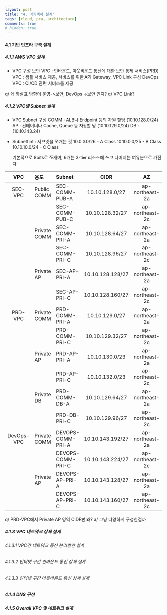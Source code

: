```yaml
---
layout: post
title: "4. 아키텍처 설계"
tags: [cloud, pca, architecture]
comments: true
# hidden: true
---
```


#### 4.1 기반 인프라 구축 설계
##### 4.1.1 AWS VPC 설계
* VPC 구성
보안 VPC : 인바운드, 아웃바운드 통신에 대한 보안 통제
서비스(PRD) VPC : 샘플 서비스 제공, 서비스를 위한 API Gateway, VPC Link 구성
DevOps VPC : CI/CD 관련 서비스를 제공

q/ 왜 화살표 방향이 운영->보안, DevOps ->보안 인지?
q/ VPC Link?

##### 4.1.2 VPC별 Subnet 설계
* VPC Subnet 구성
COMM : ALB나 Endpoint 등의 자원 할당 (10.10.128.0/24)
AP : 컨테이너나 Cache, Queue 등 자원할 당 (10.10.129.0/24)
DB : (10.10.143.24)

* Subnettint : 서브넷을 쪼개는 것
  10.0.0.0/26   - A Class
  10.10.0.0/25  - B Class
  10.10.10.0/24 - C Class
  
  기본적으로 8bits로 쪼개며, 6개는 3-tier 리소스에 쓰고 나머지는 여유분으로 가진다

| VPC | 용도 | Subnet | CIDR | AZ |
|:----:|:----|:----|:----:|:----:|
| SEC-VPC | Public COMM | SEC-COMM-PUB-A | 10.10.128.0/27 | ap-northeast-2a |
| | | SEC-COMM-PUB-C | 10.10.128.32/27 | ap-northeast-2c |
| | Private COMM | SEC-COMM-PRI-A | 10.10.128.64/27 | ap-northeast-2a |
| | | SEC-COMM-PRI-C | 10.10.128.96/27 | ap-northeast-2c |
| | Private AP | SEC-AP-PRI-A | 10.10.128.128/27 | ap-northeast-2a |
| | | SEC-AP-PRI-C | 10.10.128.160/27 | ap-northeast-2c |
| PRD-VPC | Private COMM | PRD-COMM-PRI-A | 10.10.129.0/27 | ap-northeast-2a |
| | | PRD-COMM-PRI-C | 10.10.129.32/27 | ap-northeast-2c |
| | Private AP | PRD-AP-PRI-A | 10.10.130.0/23 | ap-northeast-2a |
| | | PRD-AP-PRI-C | 10.10.132.0/23 | ap-northeast-2c |
| | Private DB | PRD-COMM-DB-A | 10.10.129.64/27 | ap-northeast-2a |
| | | PRD-DB-PRI-C | 10.10.129.96/27 | ap-northeast-2c |
| DevOps-VPC | Private COMM | DEVOPS-COMM-PRI-A | 10.10.143.192/27 | ap-northeast-2a |
| | | DEVOPS-COMM-PRI-C | 10.10.143.224/27 | ap-northeast-2c |
| | Private AP | DEVOPS-AP-PRI-A | 10.10.143.128/27 | ap-northeast-2a |
| | | DEVOPS-AP-PRI-C | 10.10.143.160/27 | ap-northeast-2c |

q/ PRD-VPC에서 Private AP 영역 CIDR만 왜?
a/ 그냥 다양하게 구성한걸까

##### 4.1.3 VPC 네트워크 상세 설계
###### 4.1.3.1 VPC간 네트워크 통신 분리방안 설계
###### 4.1.3.2 인터넷 구간 인바운드 통신 상세 설계
###### 4.1.3.3 인터넷 구간 아웃바운드 통신 상세 설계

##### 4.1.4 DNS 구성

##### 4.1.5 Overall VPC 및 네트워크 설계